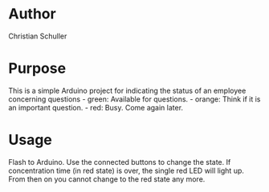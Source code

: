 # Author
Christian Schuller
# Purpose
This is a simple Arduino project for indicating the status of an employee concerning questions
    - green: Available for questions.
    - orange: Think if it is an important question.
    - red: Busy. Come again later.

# Usage 
Flash to Arduino. Use the connected buttons to change the state. 
If concentration time (in red state) is over, the single red LED will light up.
From then on you cannot change to the red state any more.